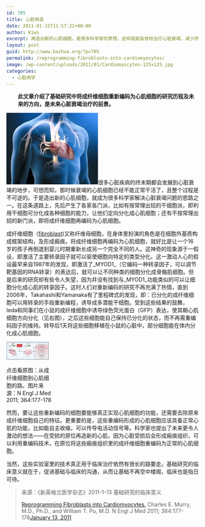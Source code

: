```yaml
---
id: 705
title: 心脏再造
date: 2011-01-15T11:57:22+00:00
author: Kiwi
excerpt: 再造出新的心肌细胞，是很多科学家的梦想，这样就能有效地治疗心脏衰竭，减少终末期心脏病人的死亡率。在这条道路上，先后产生了各家各门派，比如有按常理出招的干细胞派；还有不按常理出招的新门派，即将成纤维细胞再编码为心肌细胞。
layout: post
guid: http://www.bazhua.org/?p=705
permalink: /reprogramming-fibroblasts-into-cardiomyocytes/
image: /wp-content/uploads/2011/01/Cardiomyocytes-125x125.jpg
categories:
  - 心脏病学
---
```

<p style="padding-left: 30px;">
  <strong>此文章介绍了基础研究中将成纤维细胞重新编码为心肌细胞的研究历程及未来的方向，是未来心脏衰竭治疗的前景。</strong>
</p>

[<img class="alignleft size-medium wp-image-709" title="Cardiomyocytes" src="/wp-content/uploads/2011/01/Cardiomyocytes-300x234.jpg" alt="" width="240" height="187" />](/wp-content/uploads/2011/01/Cardiomyocytes.jpg)很多心脏疾病的终末期都会发展到心脏衰竭的地步，可想而知，那时候衰竭的心肌细胞已经不能正常干活了，且整个过程是不可逆的。于是造出新的心肌细胞，就成为很多科学家解决心脏衰竭问题的思路之一。在这条道路上，先后产生了各家各门派，比如有按常理出招的干细胞派，即利用干细胞可分化成各种细胞的能力，让他们定向分化成心肌细胞；还有不按常理出招的新门派，即将成纤维细胞再编码为心肌细胞。

成纤维细胞（<a href="http://en.wikipedia.org/wiki/Fibroblast" target="_self">fibroblast</a>)又称纤维母细胞，在身体里扮演的角色是在细胞外基质构成框架结构，及形成瘢痕。将成纤维细胞再编码为心肌细胞，就好比是让一个16岁的孩子再倒退到婴儿时期重新长成另一个完全不同的人。这神奇的现象源于一假设，即激活了主要转录因子就可以驱使细胞向特定的类型分化。这一激动人心的假设最早来自1987年的发现，即激活了_MYOD1_（它编码一种转录因子，可以调节靶基因的RNA转录）的表达后，就可以让不同种类的细胞分化成骨骼肌细胞。但是后来的研究却有些令人失望，因为并没有找到与_MYOD1_功能类似的可以让细胞分化成心肌的转录因子。这时人们对重新编码的研究不再充满了热情，直到2006年，Takahashi和Yamanaka有了里程碑式的发现，即：已分化的成纤维细胞可以用转录的手段重新编程，诱导成多潜能干细胞。受到这些结果的鼓舞，Ieda和同事们在小鼠的成纤维细胞中诱导绿色荧光蛋白（GFP）表达，使其朝心肌细胞方向分化（见右图），之后这些细胞能自己保持已分化的状态，而不再需重编码因子的维持。转导后1天将这些细胞移植在小鼠的心脏中，部分细胞能在体内分化成心肌细胞。

<div id="attachment_712" style="width: 121px" class="wp-caption alignright">
  <a href="http://www.nejm.org/action/showImage?doi=10.1056%2FNEJMcibr1013069&iid=f01"><img class="size-full wp-image-712 " title="nejmcibr1013069_f1" src="/wp-content/uploads/2011/01/nejmcibr1013069_f1.gif" alt="" width="111" height="46" /></a>
  
  <p class="wp-caption-text">
    点击看原图：从成纤维细胞到心肌细胞的路。图片来源：N Engl J Med 2011; 364:177-178
  </p>
</div>

然而，要让这些重新编码的细胞要能够真正实现心肌细胞的功能，还需要去除原来成纤维细胞自己的特征。更重要的是，这些重编码形成的心肌细胞应该具备正常心肌的功能，比如能自主收缩，可以传导电活动信号等。科学家也提出了未来更令人激动的想法——在受损的原位再造新的心肌，因为心脏受损后会形成瘢痕组织，可以利用重编码技术，在原位将这些瘢痕组织里的成纤维细胞重编码为正常的心肌细胞。

当然，这些实验室里的技术真正用于临床治疗依然有很长的路要走。基础研究的临床意义就在于，促进基础与临床的沟通，从而让基础不再空中楼阁，临床也是指日可待。

> 来源：《新英格兰医学杂志》2011-1-13 基础研究的临床意义
> 
> <a href="http://www.nejm.org/doi/full/10.1056/NEJMcibr1013069" target="_self">Reprogramming Fibroblasts into Cardiomyocytes.</a> Charles E. Murry, M.D., Ph.D., and William T. Pu, M.D. N Engl J Med 2011; 364:177-178[January 13, 2011](http://www.nejm.org/toc/nejm/364/2/)
